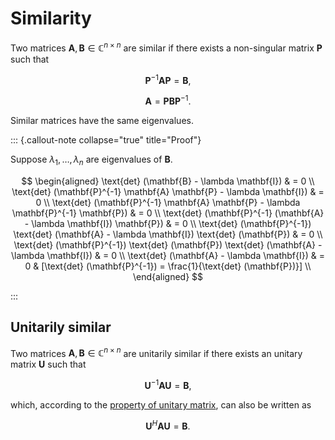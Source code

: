# Similarity

Two matrices $\mathbf{A}, \mathbf{B} \in \mathbb{C}^{n \times n}$ are similar if there exists a non-singular matrix $\mathbf{P}$ such that 

$$
\mathbf{P}^{-1} \mathbf{A} \mathbf{P} = \mathbf{B},
$$

$$
 \mathbf{A} = \mathbf{P} \mathbf{B} \mathbf{P}^{-1}.
$$

Similar matrices have the same eigenvalues. 

::: {.callout-note collapse="true" title="Proof"}

Suppose $\lambda_{1}, \dots, \lambda_{n}$ are eigenvalues of $\mathbf{B}$. 

$$
\begin{aligned}
\text{det} (\mathbf{B} - \lambda \mathbf{I}) 
& = 0
\\
\text{det} (\mathbf{P}^{-1} \mathbf{A} \mathbf{P} - \lambda \mathbf{I}) 
& = 0
\\
\text{det} (\mathbf{P}^{-1} \mathbf{A} \mathbf{P} - \lambda \mathbf{P}^{-1} \mathbf{P}) 
& = 0
\\
\text{det} (\mathbf{P}^{-1} (\mathbf{A} - \lambda \mathbf{I}) \mathbf{P}) 
& = 0
\\
\text{det} (\mathbf{P}^{-1}) \text{det} (\mathbf{A} - \lambda \mathbf{I}) \text{det} (\mathbf{P}) 
& = 0
\\
\text{det} (\mathbf{P}^{-1}) \text{det} (\mathbf{P}) \text{det} (\mathbf{A} - \lambda \mathbf{I})
& = 0
\\
\text{det} (\mathbf{A} - \lambda \mathbf{I})
& = 0
& [\text{det} (\mathbf{P}^{-1}) = \frac{1}{\text{det} (\mathbf{P})}]
\\
\end{aligned}
$$

:::

## Unitarily similar

Two matrices $\mathbf{A}, \mathbf{B} \in \mathbb{C}^{n \times n}$ are unitarily similar if there exists an unitary matrix $\mathbf{U}$ such that 

$$
\mathbf{U}^{-1} \mathbf{A} \mathbf{U} = \mathbf{B},
$$

which, according to the [property of unitary matrix](unitary-matrix-property-1), can also be written as 

$$
\mathbf{U}^{H} \mathbf{A} \mathbf{U} = \mathbf{B}.
$$